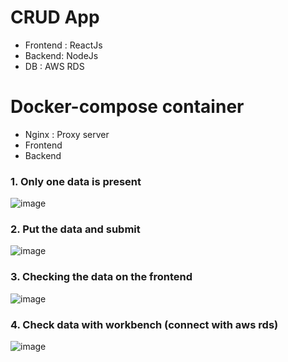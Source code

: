 # CRUD App
* Frontend : ReactJs
* Backend: NodeJs
* DB : AWS RDS

# Docker-compose container
* Nginx : Proxy server
* Frontend
* Backend

### 1. Only one data is present
![image](https://user-images.githubusercontent.com/74950655/100134675-e8913000-2ecb-11eb-864c-79ab3509ec94.png)

### 2. Put the data and submit
![image](https://user-images.githubusercontent.com/74950655/100135249-b7652f80-2ecc-11eb-8ba1-01f5065ca18a.png)

### 3. Checking the data on the frontend
![image](https://user-images.githubusercontent.com/74950655/100135449-fdba8e80-2ecc-11eb-9f8e-d12c9388b7b1.png)

### 4. Check data with workbench (connect with aws rds)
![image](https://user-images.githubusercontent.com/74950655/100135560-28a4e280-2ecd-11eb-94ea-06cc897d6080.png)
